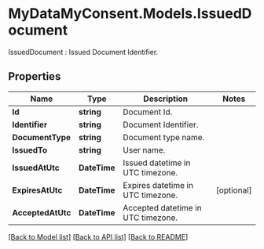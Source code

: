 # MyDataMyConsent.Models.IssuedDocument
IssuedDocument : Issued Document Identifier.

## Properties

Name | Type | Description | Notes
------------ | ------------- | ------------- | -------------
**Id** | **string** | Document Id. | 
**Identifier** | **string** | Document Identifier. | 
**DocumentType** | **string** | Document type name. | 
**IssuedTo** | **string** | User name. | 
**IssuedAtUtc** | **DateTime** | Issued datetime in UTC timezone. | 
**ExpiresAtUtc** | **DateTime** | Expires datetime in UTC timezone. | [optional] 
**AcceptedAtUtc** | **DateTime** | Accepted datetime in UTC timezone. | 

[[Back to Model list]](../README.md#documentation-for-models) [[Back to API list]](../README.md#documentation-for-api-endpoints) [[Back to README]](../README.md)


